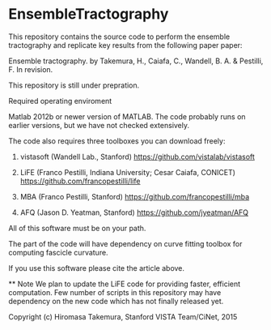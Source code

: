EnsembleTractography
====================
This repository contains the source code to perform the ensemble tractography and replicate key results from the following paper paper:

Ensemble tractography. by Takemura, H., Caiafa, C., Wandell, B. A. & Pestilli, F. In revision.

This repository is still under prepration.

Required operating enviroment

Matlab 2012b or newer version of MATLAB. The code probably runs on earlier versions, but we have not checked extensively.

The code also requires three toolboxes you can download freely:

1) vistasoft (Wandell Lab., Stanford) https://github.com/vistalab/vistasoft

2) LiFE (Franco Pestilli, Indiana University; Cesar Caiafa, CONICET) https://github.com/francopestilli/life

3) MBA (Franco Pestilli, Stanford) https://github.com/francopestilli/mba

4) AFQ (Jason D. Yeatman, Stanford) https://github.com/jyeatman/AFQ

All of this software must be on your path.

The part of the code will have dependency on curve fitting toolbox for computing fascicle curvature.

If you use this software please cite the article above.

** Note
We plan to update the LiFE code for providing faster, efficient computation. Few number of scripts in this repository may have dependency on the new code which has not finally released yet. 

Copyright (c) Hiromasa Takemura, Stanford VISTA Team/CiNet, 2015
